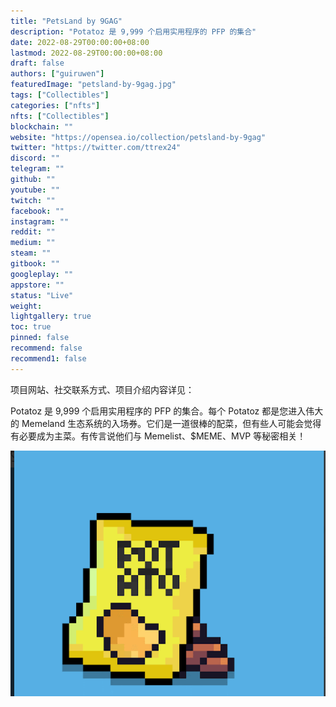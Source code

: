 ```yaml
---
title: "PetsLand by 9GAG"
description: "Potatoz 是 9,999 个启用实用程序的 PFP 的集合"
date: 2022-08-29T00:00:00+08:00
lastmod: 2022-08-29T00:00:00+08:00
draft: false
authors: ["guiruwen"]
featuredImage: "petsland-by-9gag.jpg"
tags: ["Collectibles"]
categories: ["nfts"]
nfts: ["Collectibles"]
blockchain: ""
website: "https://opensea.io/collection/petsland-by-9gag"
twitter: "https://twitter.com/ttrex24"
discord: ""
telegram: ""
github: ""
youtube: ""
twitch: ""
facebook: ""
instagram: ""
reddit: ""
medium: ""
steam: ""
gitbook: ""
googleplay: ""
appstore: ""
status: "Live"
weight: 
lightgallery: true
toc: true
pinned: false
recommend: false
recommend1: false
---
```

项目网站、社交联系方式、项目介绍内容详见：

Potatoz 是 9,999 个启用实用程序的 PFP 的集合。每个 Potatoz 都是您进入伟大的 Memeland 生态系统的入场券。它们是一道很棒的配菜，但有些人可能会觉得有必要成为主菜。有传言说他们与 Memelist、$MEME、MVP 等秘密相关！

![nft](01.png)